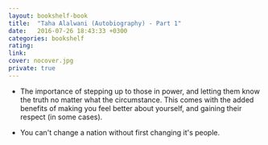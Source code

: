 ```yaml
---
layout: bookshelf-book
title:  "Taha Alalwani (Autobiography) - Part 1"
date:   2016-07-26 18:43:33 +0300
categories: bookshelf
rating:
link:
cover: nocover.jpg
private: true
---
```

- The importance of stepping up to those in power, and letting them know the truth no matter what the circumstance. This comes with the added benefits of making you feel better about yourself, and gaining their respect (in some cases).

- You can't change a nation without first changing it's people.
